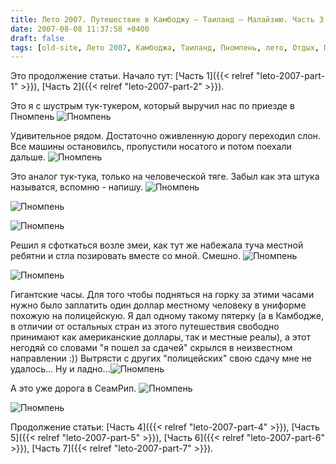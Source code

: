 ```yaml
---
title: Лето 2007. Путешествие в Камбоджу – Таиланд – Малайзию. Часть 3. Камбоджа, Пномпень.
date: 2007-08-08 11:37:58 +0400
draft: false
tags: [old-site, Лето 2007, Камбоджа, Таиланд, Пномпень, лето, Отдых, Путешествия]
---
```

Это продолжение статьи. Начало тут: [Часть 1]({{< relref "leto-2007-part-1" >}}), [Часть 2]({{< relref "leto-2007-part-2" >}}).

Это я с шустрым тук-тукером, который выручил нас по приезде в Пномпень
![Пномпень](24-phnompenh.jpg)

<!--more-->
Удивительное рядом. Достаточно оживленную дорогу переходил слон. Все машины остановилсь, пропустили носатого и потом поехали дальше.
![Пномпень](25-phnompenh.jpg)

Это аналог тук-тука, только на человеческой тяге. Забыл как эта штука называтся, вспомню - напишу.
![Пномпень](26-phnompenh.jpg)

![Пномпень](27-phnompenh.jpg)

![Пномпень](28-phnompenh.jpg)

Решил я сфоткаться возле змеи, как тут же набежала туча местной ребятни и стла позировать вместе со мной. Смешно.
![Пномпень](29-phnompenh.jpg)

![Пномпень](30-phnompenh.jpg)

Гигантские часы. Для того чтобы подняться на горку за этими часами нужно было заплатить один доллар местному человеку в униформе похожую на полицейскую. Я дал одному такому пятерку (а в Камбодже, в отличии от остальных стран из этого путешествия свободно принимают как американские доллары, так и местные реалы), а этот негодяй со словами &quot;я пошел за сдачей&quot; скрылся в неизвестном направлении :)) Вытрясти с других &quot;полицейских&quot; свою сдачу мне не удалось... Ну и ладно...![Пномпень](31-phnompenh.jpg)

А это уже дорога в СеамРип.
![Пномпень](32-phnompenh.jpg)

![Пномпень](33-phnompenh.jpg)

Продолжение статьи: [Часть 4]({{< relref "leto-2007-part-4" >}}), [Часть 5]({{< relref "leto-2007-part-5" >}}), [Часть 6]({{< relref "leto-2007-part-6" >}}), [Часть 7]({{< relref "leto-2007-part-7" >}}).
